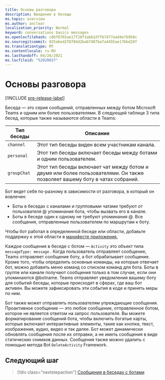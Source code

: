 ```yaml
---
title: Основы разговора
description: Введение в беседы
ms.topic: overview
ms.author: anclear
localization_priority: Normal
keyword: conversations basics messages
ms.openlocfilehash: c06f8765ae17f28f3abb1dff67d77aad4e76958c
ms.sourcegitcommit: 825abed2f8784d2bab7407ba7a4455ae17bbd28f
ms.translationtype: MT
ms.contentlocale: ru-RU
ms.lasthandoff: 04/26/2021
ms.locfileid: "52020037"
---
```

# <a name="conversation-basics"></a>Основы разговора

[!INCLUDE [pre-release-label](~/includes/v4-to-v3-pointer-bots.md)]

Беседа — это серия сообщений, отправленных между ботом Microsoft Teams и одним или более пользователями. В следующей таблице 3 типа бесед, которые также называются области в Teams:

| Тип беседы | Описание |
| ------- | ----------- |
| `channel` | Этот тип беседы виден всем участникам канала. |
| `personal` | Этот тип беседы включает беседы между ботами и одним пользователем. |
| `groupChat` | Этот тип беседы включает чат между ботом и двумя или более пользователями. Он также позволяет вашему боту в чатах собраний. |

Бот ведет себя по-разному в зависимости от разговора, в который он вовлечен:

* Боты в беседах с каналами и групповыми чатами требуют от пользователя @ упоминания бота, чтобы вызвать его в канале.
* Боты в беседе один к одному не требуют упоминания @. Все сообщения, отправленные пользователем по маршрутам к боту.

Чтобы бот работал в определенной беседе или области, добавьте поддержку к этой области в [манифесте приложения.](~/resources/schema/manifest-schema.md)

Каждое сообщение в беседе с ботом — `Activity` это объект типа `messageType: message` . Когда пользователь отправляет сообщение, Teams отправляет сообщение боту, а бот обрабатывает сообщение. Кроме того, чтобы определить основные команды, на которые отвечает бот, можно добавить меню команд со списком команд для бота. Боты в группе или канале получают сообщения только в том случае, если они упоминаются @botname. Teams отправляет уведомления вашему боту для событий беседы, которые происходят в сферах, где ваш бот активен. Вы можете зафиксировать эти события в коде и принять меры по ним. 

Бот также может отправлять пользователям упреждающие сообщения. Проактивное сообщение — это любое сообщение, отправленное ботом, которое не является ответом на запрос пользователя. Вы можете форматирование сообщений бота, чтобы включить богатые карты, которые включают интерактивные элементы, такие как кнопки, текст, изображения, аудио, видео и так далее. Бот может динамически обновлять сообщения после их отправки, а не иметь сообщения в виде статических снимков данных. Сообщения также можно удалить с помощью метода Bot `DeleteActivity` Framework.

## <a name="next-step"></a>Следующий шаг

> [!div class="nextstepaction"]
> [Сообщения в беседах с ботами](~/bots/how-to/conversations/conversation-messages.md)
